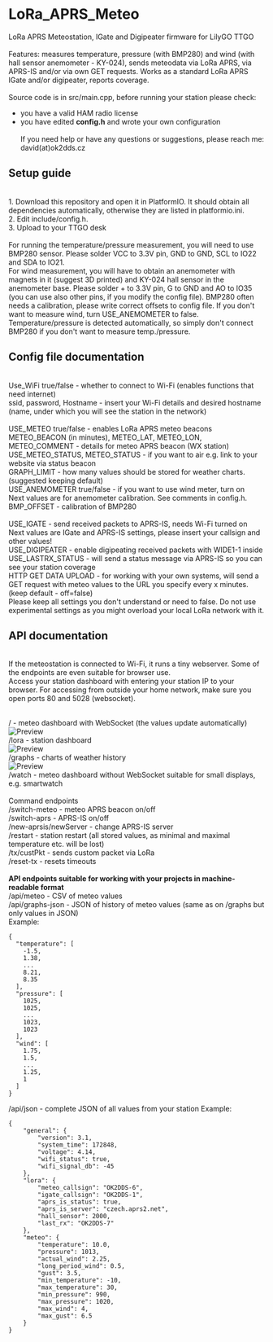 # LoRa_APRS_Meteo
LoRa APRS Meteostation, IGate and Digipeater firmware for LilyGO TTGO<br><br>
Features: measures temperature, pressure (with BMP280) and wind (with hall sensor anemometer - KY-024), sends meteodata via LoRa APRS, via APRS-IS and/or via own GET requests. Works as a standard LoRa APRS IGate and/or digipeater, reports coverage.<br><br>
Source code is in src/main.cpp, before running your station please check:<br>
- you have a valid HAM radio license
- you have edited <b>config.h</b> and wrote your own configuration
<br><br>
If you need help or have any questions or suggestions, please reach me: david(at)ok2dds.cz
<h2>Setup guide</h2><br>
1. Download this repository and open it in PlatformIO. It should obtain all dependencies automatically, otherwise they are listed in platformio.ini.<br>
2. Edit include/config.h.<br>
3. Upload to your TTGO desk<br><br>
For running the temperature/pressure measurement, you will need to use BMP280 sensor. Please solder VCC to 3.3V pin, GND to GND, SCL to IO22 and SDA to IO21.<br>
For wind measurement, you will have to obtain an anemometer with magnets in it (suggest 3D printed) and KY-024 hall sensor in the anemometer base. Please solder + to 3.3V pin, G to GND and AO to IO35 (you can use also other pins, if you modify the config file). BMP280 often needs a calibration, please write correct offsets to config file. If you don't want to measure wind, turn USE_ANEMOMETER to false. Temperature/pressure is detected automatically, so simply don't connect BMP280 if you don't want to measure temp./pressure.<br>
<h2>Config file documentation</h2><br>
Use_WiFi true/false - whether to connect to Wi-Fi (enables functions that need internet)<br>
ssid, password, Hostname - insert your Wi-Fi details and desired hostname (name, under which you will see the station in the network)<br><br>
USE_METEO true/false - enables LoRa APRS meteo beacons<br>
METEO_BEACON (in minutes), METEO_LAT, METEO_LON, METEO_COMMENT - details for meteo APRS beacon (WX station)<br>
USE_METEO_STATUS, METEO_STATUS - if you want to air e.g. link to your website via status beacon<br>
GRAPH_LIMIT - how many values should be stored for weather charts. (suggested keeping default)<br>
USE_ANEMOMETER true/false - if you want to use wind meter, turn on<br>
Next values are for anemometer calibration. See comments in config.h.<br>
BMP_OFFSET - calibration of BMP280<br><br>
USE_IGATE - send received packets to APRS-IS, needs Wi-Fi turned on<br>
Next values are IGate and APRS-IS settings, please insert your callsign and other values!<br>
USE_DIGIPEATER - enable digipeating received packets with WIDE1-1 inside<br>
USE_LASTRX_STATUS - will send a status message via APRS-IS so you can see your station coverage<br>
HTTP GET DATA UPLOAD - for working with your own systems, will send a GET request with meteo values to the URL you specify every x minutes. (keep default - off=false)<br>
Please keep all settings you don't understand or need to false. Do not use experimental settings as you might overload your local LoRa network with it.<br>

<h2>API documentation</h2><br>
If the meteostation is connected to Wi-Fi, it runs a tiny webserver. Some of the endpoints are even suitable for browser use.<br>Access your station dashboard with entering your station IP to your browser. For accessing from outside your home network, make sure you open ports 80 and 5028 (websocket).<br><br>

/ - meteo dashboard with WebSocket (the values update automatically)<br>
![Preview](https://github.com/ddaqua6/LoRa_APRS_Meteo/blob/main/img/meteo.png)<br>
/lora - station dashboard<br>
![Preview](https://github.com/ddaqua6/LoRa_APRS_Meteo/blob/main/img/dashboard.png)<br>
/graphs - charts of weather history<br>
![Preview](https://github.com/ddaqua6/LoRa_APRS_Meteo/blob/main/img/charts.png)<br>
/watch - meteo dashboard without WebSocket suitable for small displays, e.g. smartwatch<br><br>
Command endpoints<br>
/switch-meteo - meteo APRS beacon on/off<br>
/switch-aprs - APRS-IS on/off<br>
/new-aprsis/newServer - change APRS-IS server<br>
/restart - station restart (all stored values, as minimal and maximal temperature etc. will be lost)<br>
/tx/custPkt - sends custom packet via LoRa<br>
/reset-tx - resets timeouts<br><br>
<b>API endpoints suitable for working with your projects in machine-readable format</b><br>
/api/meteo - CSV of meteo values<br>
/api/graphs-json - JSON of history of meteo values (same as on /graphs but only values in JSON)<br>
Example:
```
{
  "temperature": [
    -1.5,
    1.38,
    ...
    8.21,
    8.35
  ],
  "pressure": [
    1025,
    1025,
    ...
    1023,
    1023
  ],
  "wind": [
    1.75,
    1.5,
    ...
    1.25,
    1
  ]
}
```
/api/json - complete JSON of all values from your station
Example:
```
{
	"general": {
		"version": 3.1,
		"system_time": 172848,
		"voltage": 4.14,
		"wifi_status": true,
		"wifi_signal_db": -45
	},
	"lora": {
		"meteo_callsign": "OK2DDS-6",
		"igate_callsign": "OK2DDS-1",
		"aprs_is_status": true,
		"aprs_is_server": "czech.aprs2.net",
		"hall_sensor": 2000,
		"last_rx": "OK2DDS-7"
	},
	"meteo": {
		"temperature": 10.0,
		"pressure": 1013,
		"actual_wind": 2.25,
		"long_period_wind": 0.5,
		"gust": 3.5,
		"min_temperature": -10,
		"max_temperature": 30,
		"min_pressure": 990,
		"max_pressure": 1020,
		"max_wind": 4,
		"max_gust": 6.5
	}
}
```
